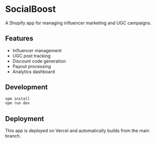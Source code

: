 # SocialBoost

A Shopify app for managing influencer marketing and UGC campaigns.

## Features

- Influencer management
- UGC post tracking
- Discount code generation
- Payout processing
- Analytics dashboard

## Development

```bash
npm install
npm run dev
```

## Deployment

This app is deployed on Vercel and automatically builds from the main branch.

<!-- Latest deployment: 2025-07-31 --> 